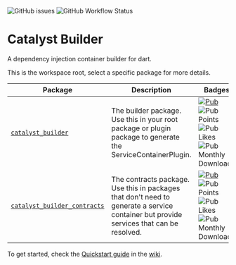 ![GitHub issues](https://img.shields.io/github/issues/mintware-de/catalyst_builder)
![GitHub Workflow Status](https://img.shields.io/github/actions/workflow/status/mintware-de/catalyst_builder/dart.yml?branch=main)

# Catalyst Builder

A dependency injection container builder for dart.

This is the workspace root, select a specific package for more details.

| Package                                                               | Description                                                                                                                            | Badges                                                                                                                                                                                                                                                                                                                                                                                         |
|-----------------------------------------------------------------------|----------------------------------------------------------------------------------------------------------------------------------------|------------------------------------------------------------------------------------------------------------------------------------------------------------------------------------------------------------------------------------------------------------------------------------------------------------------------------------------------------------------------------------------------|
| [`catalyst_builder`](./packages/catalyst_builder)                     | The builder package. Use this in your root package or plugin package to generate the ServiceContainerPlugin.                           | [![Pub](https://img.shields.io/pub/v/catalyst_builder.svg)](https://pub.dartlang.org/packages/catalyst_builder)<br> ![Pub Points](https://img.shields.io/pub/points/catalyst_builder)<br> ![Pub Likes](https://img.shields.io/pub/likes/catalyst_builder)<br> ![Pub Monthly Downloads](https://img.shields.io/pub/dm/catalyst_builder)                                                         |
| [`catalyst_builder_contracts`](./packages/catalyst_builder_contracts) | The contracts package. Use this in packages that don't need to generate a service container but provide services that can be resolved. | [![Pub](https://img.shields.io/pub/v/catalyst_builder_contracts.svg)](https://pub.dartlang.org/packages/catalyst_builder_contracts)  <br> ![Pub Points](https://img.shields.io/pub/points/catalyst_builder_contracts)  <br> ![Pub Likes](https://img.shields.io/pub/likes/catalyst_builder_contracts) <br>  ![Pub Monthly Downloads](https://img.shields.io/pub/dm/catalyst_builder_contracts) |

To get started, check the [Quickstart guide](https://github.com/mintware-de/catalyst_builder/wiki/Quickstart-App) in the [wiki](https://github.com/mintware-de/catalyst_builder/wiki).